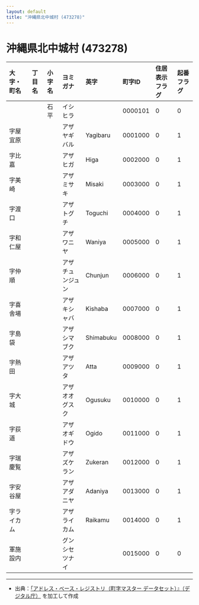 ```yaml
---
layout: default
title: "沖縄県北中城村 (473278)"
---
```


# 沖縄県北中城村 (473278)

| 大字・町名 | 丁目名 | 小字名 | ヨミガナ | 英字 | 町字ID | 住居表示フラグ | 起番フラグ |
|:---|:---|:---|:---|:---|:---|:---|:---|
|  |  | 石平 | イシヒラ |  | 0000101 | 0 | 0 |
| 字屋宜原 |  |  | アザヤギバル | Yagibaru | 0001000 | 0 | 1 |
| 字比嘉 |  |  | アザヒガ | Higa | 0002000 | 0 | 1 |
| 字美崎 |  |  | アザミサキ | Misaki | 0003000 | 0 | 1 |
| 字渡口 |  |  | アザトグチ | Toguchi | 0004000 | 0 | 1 |
| 字和仁屋 |  |  | アザワニヤ | Waniya | 0005000 | 0 | 1 |
| 字仲順 |  |  | アザチュンジュン | Chunjun | 0006000 | 0 | 1 |
| 字喜舎場 |  |  | アザキシャバ | Kishaba | 0007000 | 0 | 1 |
| 字島袋 |  |  | アザシマブク | Shimabuku | 0008000 | 0 | 1 |
| 字熱田 |  |  | アザアツタ | Atta | 0009000 | 0 | 1 |
| 字大城 |  |  | アザオオグスク | Ogusuku | 0010000 | 0 | 1 |
| 字荻道 |  |  | アザオギドウ | Ogido | 0011000 | 0 | 1 |
| 字瑞慶覧 |  |  | アザズケラン | Zukeran | 0012000 | 0 | 1 |
| 字安谷屋 |  |  | アザアダニヤ | Adaniya | 0013000 | 0 | 1 |
| 字ライカム |  |  | アザライカム | Raikamu | 0014000 | 0 | 1 |
| 軍施設内 |  |  | グンシセツナイ |  | 0015000 | 0 | 0 |

---

- 出典：[「アドレス・ベース・レジストリ（町字マスター データセット）』（デジタル庁）](https://www.digital.go.jp/policies/base_registry_address/) を加工して作成
